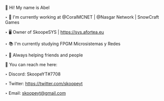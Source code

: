 👋 Hi! My name is Abel

‣ 🔧 I'm currently working at @CoralMCNET | @Nasgar Network | SnowCraft Games

‣ 🖥 Owner of SkoopeSYS | https://sys.afortea.eu

‣ 📚 I'm currently studying FPGM Microsistemas y Redes

‣ 🤝 Always helping friends and people

📩 You can reach me here:

‣ Discord: SkoopeYT#7708

‣ Twitter: https://twitter.com/skoopeyt

‣ Email: skoopeyt@gmail.com
